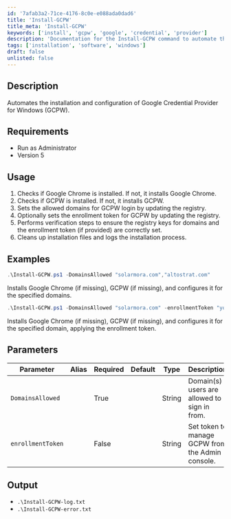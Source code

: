 ```yaml
---
id: '7afab3a2-71ce-4176-8c0e-e088ada0dad6'
title: 'Install-GCPW'
title_meta: 'Install-GCPW'
keywords: ['install', 'gcpw', 'google', 'credential', 'provider']
description: 'Documentation for the Install-GCPW command to automate the installation and configuration of Google Credential Provider for Windows (GCPW).'
tags: ['installation', 'software', 'windows']
draft: false
unlisted: false
---
```


## Description
Automates the installation and configuration of Google Credential Provider for Windows (GCPW).

## Requirements
- Run as Administrator
- Version 5

## Usage
1. Checks if Google Chrome is installed. If not, it installs Google Chrome.
2. Checks if GCPW is installed. If not, it installs GCPW.
3. Sets the allowed domains for GCPW login by updating the registry.
4. Optionally sets the enrollment token for GCPW by updating the registry.
5. Performs verification steps to ensure the registry keys for domains and the enrollment token (if provided) are correctly set.
6. Cleans up installation files and logs the installation process.

## Examples
```powershell
.\Install-GCPW.ps1 -DomainsAllowed "solarmora.com","altostrat.com"
```
Installs Google Chrome (if missing), GCPW (if missing), and configures it for the specified domains.

```powershell
.\Install-GCPW.ps1 -DomainsAllowed "solarmora.com" -enrollmentToken "your_enrollment_token"
```
Installs Google Chrome (if missing), GCPW (if missing), and configures it for the specified domain, applying the enrollment token.

## Parameters
|     Parameter      | Alias | Required | Default | Type   | Description                                        |
| ------------------ | ----- | -------- | ------- | ------ | -------------------------------------------------- |
| `DomainsAllowed`   |       | True     |         | String | Domain(s) users are allowed to sign in from.      |
| `enrollmentToken`  |       | False    |         | String | Set token to manage GCPW from the Admin console.   |

## Output
- `.\Install-GCPW-log.txt`
- `.\Install-GCPW-error.txt`



